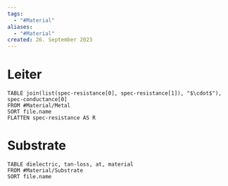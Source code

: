 ```yaml
---
tags:
  - "#Material"
aliases:
  - "#Material"
created: 26. September 2023
---
```


# Leiter

```dataview
TABLE join(list(spec-resistance[0], spec-resistance[1]), "$\cdot$"), spec-conductance[0]
FROM #Material/Metal
SORT file.name
FLATTEN spec-resistance AS R
```

# Substrate

```dataview
TABLE dielectric, tan-loss, at, material
FROM #Material/Substrate
SORT file.name
```
